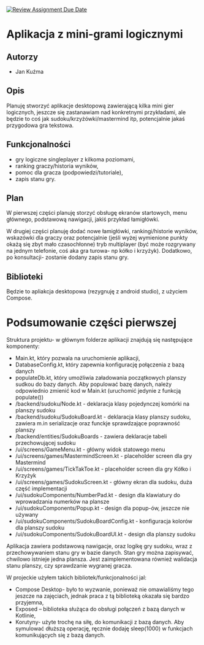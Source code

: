 [![Review Assignment Due Date](https://classroom.github.com/assets/deadline-readme-button-22041afd0340ce965d47ae6ef1cefeee28c7c493a6346c4f15d667ab976d596c.svg)](https://classroom.github.com/a/M0kyOMLZ)
# Aplikacja z mini-grami logicznymi

## Autorzy
- Jan Kuźma

## Opis
Planuję stworzyć aplikacje desktopową zawierającą kilka mini gier logicznych, jeszcze się zastanawiam nad konkretnymi przykładami, ale będzie to coś jak sudoku/krzyżówki/mastermind itp, potencjalnie jakaś przygodowa gra tekstowa.

## Funkcjonalności
- gry logiczne singleplayer z kilkoma poziomami,
- ranking graczy/historia wyników,
- pomoc dla gracza (podpowiedzi/tutoriale),
- zapis stanu gry.

## Plan
W pierwszej części planuję storzyć obsługę ekranów startowych, menu głównego, podstawową nawigacji, jakiś przykład łamigłówki.

W drugiej części planuję dodać nowe łamigłówki, rankingi/historie wyników, wskazówki dla graczy oraz potencjalnie (jeśli wyżej wymienione punkty okażą się zbyt mało czasochłonne) tryb multiplayer (być może rozgrywany na jednym telefonie, coś aka gra turowa- np kółko i krzyżyk). Dodatkowo, po konsultacji- zostanie dodany zapis stanu gry.

## Biblioteki
Będzie to apliakcja desktopowa (rezygnuję z android studio), z użyciem Compose.

# Podsumowanie części pierwszej
Struktura projektu- w głównym folderze aplikacji znajdują się następujące komponenty:
- Main.kt, który pozwala na uruchomienie aplikacji,
- DatabaseConfig.kt, który zapewnia konfigurację połączenia z bazą danych
- populateDb.kt, który umożliwia załadowania początkowych planszy sudkou do bazy danych. Aby populować bazę danych,
należy odpowiednio zmienić kod w Main.kt (uruchomić jedynie z funkcją populate())
- /backend/sudoku/Node.kt - deklaracja klasy pojedynczej komórki na planszy sudoku
- /backend/sudoku/SudokuBoard.kt - deklaracja klasy planszy sudoku, zawiera m.in serializacje oraz funckje sprawdzające poprawność planszy
- /backend/entities/SudokuBoards - zawiera deklaracje tabeli przechowującej sudoku
- /ui/screens/GameMenu.kt - główny widok statowego menu
- /ui/screens/games/MastermindScreen.kt - placeholder screen dla gry Mastermind
- /ui/screens/games/TickTakToe.kt - placeholder screen dla gry Kółko i Krzyżyk
- /ui/screens/games/SudokuScreen.kt - główny ekran dla sudoku, duża część implementacji
- /ui/sudokuComponents/NumberPad.kt - design dla klawiatury do wprowadzania numerków na plansze
- /ui/sudokuComponents/Popup.kt - design dla popup-ów, jeszcze nie używany
- /ui/sudokuComponents/SudokuBoardConfig.kt - konfiguracja kolorów dla planszy sudoku
- /ui/sudokuComponents/SudokuBoardUI.kt - design dla planszy sudoku

Aplikacja zawiera podstawową nawigacje, oraz logikę gry sudoku, wraz z przechowywaniem stanu gry w bazie danych.
Stan gry można zapisywać, chwilowo istnieje jedna plansza. Jest zaimplementowana również walidacja stanu planszy, czy
sprawdzanie wygranej gracza.

W projeckie użyłem takich bibliotek/funkcjonalności jal:
- Compose Desktop- było to wyzwanie, ponieważ nie omawialiśmy tego jeszcze na zajęciach, jednak praca z tą biblioteką okazała się bardzo przyjemna,
- Exposed – biblioteka służąca do obsługi połączeń z bazą danych w Kotlinie,
- Korutyny- użyte trochę na siłę, do komunikacji z bazą danych. Aby symulować dłuższą operację, ręcznie dodaję
sleep(1000) w funkcjach komunikujących się z bazą danych.